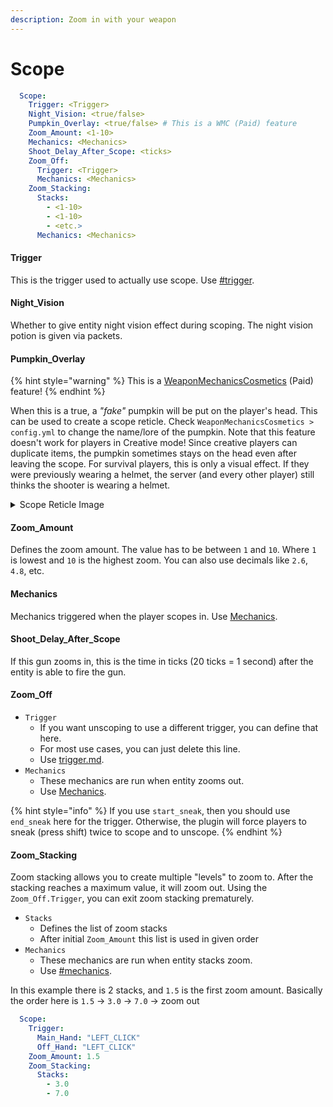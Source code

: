 ```yaml
---
description: Zoom in with your weapon
---
```


# Scope

```yaml
  Scope:
    Trigger: <Trigger>
    Night_Vision: <true/false>
    Pumpkin_Overlay: <true/false> # This is a WMC (Paid) feature
    Zoom_Amount: <1-10>
    Mechanics: <Mechanics>
    Shoot_Delay_After_Scope: <ticks>
    Zoom_Off:
      Trigger: <Trigger>
      Mechanics: <Mechanics>
    Zoom_Stacking:
      Stacks: 
        - <1-10>
        - <1-10>
        - <etc.>
      Mechanics: <Mechanics>
```

#### Trigger

This is the trigger used to actually use scope. Use [#trigger](scope.md#trigger "mention").

#### Night\_Vision

Whether to give entity night vision effect during scoping. The night vision potion is given via packets.

#### Pumpkin\_Overlay

{% hint style="warning" %}
This is a [WeaponMechanicsCosmetics](https://www.spigotmc.org/resources/104539/) (Paid) feature!
{% endhint %}

When this is a true, a _"fake"_ pumpkin will be put on the player's head. This can be used to create a scope reticle. Check `WeaponMechanicsCosmetics > config.yml` to change the name/lore of the pumpkin. Note that this feature doesn't work for players in Creative mode! Since creative players can duplicate items, the pumpkin sometimes stays on the head even after leaving the scope. For survival players, this is only a visual effect. If they were previously wearing a helmet, the server (and every other player) still thinks the shooter is wearing a helmet.

<details>

<summary>Scope Reticle Image</summary>

<img src="https://user-images.githubusercontent.com/43940682/189747433-f1c82f3e-c757-47c7-9845-121146f15db8.png" alt="reticle" data-size="original">

</details>

#### Zoom\_Amount

Defines the zoom amount. The value has to be between `1` and `10`. Where `1` is lowest and `10` is the highest zoom. You can also use decimals like `2.6`, `4.8`, etc.

#### Mechanics

Mechanics triggered when the player scopes in. Use [Mechanics](http://127.0.0.1:5000/o/MgHAZkcfIhs3YcmBjk2r/s/hz7yMxlL81NxAT44nraH/ "mention").&#x20;

#### Shoot\_Delay\_After\_Scope

If this gun zooms in, this is the time in ticks (20 ticks = 1 second) after the entity is able to fire the gun.

#### Zoom\_Off

* `Trigger`
  * If you want unscoping to use a different trigger, you can define that here.
  * For most use cases, you can just delete this line.
  * Use [trigger.md](../trigger.md "mention").
* `Mechanics`
  * These mechanics are run when entity zooms out.
  * Use [Mechanics](http://127.0.0.1:5000/o/MgHAZkcfIhs3YcmBjk2r/s/hz7yMxlL81NxAT44nraH/ "mention").

{% hint style="info" %}
If you use `start_sneak`, then you should use `end_sneak` here for the trigger. Otherwise, the plugin will force players to sneak (press shift) twice to scope and to unscope.&#x20;
{% endhint %}

#### Zoom\_Stacking

Zoom stacking allows you to create multiple "levels" to zoom to. After the stacking reaches a maximum value, it will zoom out. Using the `Zoom_Off.Trigger`, you can exit zoom stacking prematurely.

* `Stacks`
  * Defines the list of zoom stacks
  * After initial `Zoom_Amount` this list is used in given order
* `Mechanics`
  * These mechanics are run when entity stacks zoom.
  * Use [#mechanics](scope.md#mechanics "mention").&#x20;

In this example there is 2 stacks, and `1.5` is the first zoom amount. Basically the order here is `1.5` -> `3.0` -> `7.0` -> zoom out

```yml
  Scope:
    Trigger:
      Main_Hand: "LEFT_CLICK"
      Off_Hand: "LEFT_CLICK"
    Zoom_Amount: 1.5
    Zoom_Stacking:
      Stacks:
        - 3.0
        - 7.0
```

